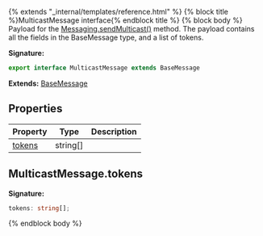 {% extends "_internal/templates/reference.html" %}
{% block title %}MulticastMessage interface{% endblock title %}
{% block body %}
Payload for the [Messaging.sendMulticast()](./firebase-admin.messaging.messaging.md#messagingsendmulticast) method. The payload contains all the fields in the BaseMessage type, and a list of tokens.

<b>Signature:</b>

```typescript
export interface MulticastMessage extends BaseMessage 
```
<b>Extends:</b> [BaseMessage](./firebase-admin.messaging.basemessage.md#basemessage_interface)

## Properties

|  Property | Type | Description |
|  --- | --- | --- |
|  [tokens](./firebase-admin.messaging.multicastmessage.md#multicastmessagetokens) | string\[\] |  |

## MulticastMessage.tokens

<b>Signature:</b>

```typescript
tokens: string[];
```
{% endblock body %}
